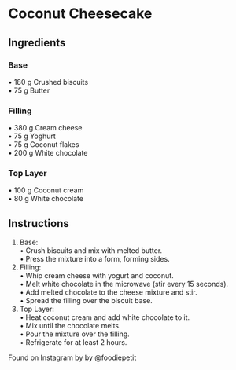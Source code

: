 # Coconut Cheesecake

## Ingredients

### Base

• 180 g Crushed biscuits  
• 75 g Butter

### Filling

• 380 g Cream cheese  
• 75 g Yoghurt  
• 75 g Coconut flakes  
• 200 g White chocolate

### Top Layer

• 100 g Coconut cream  
• 80 g White chocolate

## Instructions

1. Base:  
• Crush biscuits and mix with melted butter.  
• Press the mixture into a form, forming sides.  
2. Filling:  
• Whip cream cheese with yogurt and coconut.  
• Melt white chocolate in the microwave (stir every 15 seconds).  
• Add melted chocolate to the cheese mixture and stir.  
• Spread the filling over the biscuit base.  
3. Top Layer:  
• Heat coconut cream and add white chocolate to it.  
• Mix until the chocolate melts.  
• Pour the mixture over the filling.  
• Refrigerate for at least 2 hours.  

Found on Instagram by by @foodiepetit
